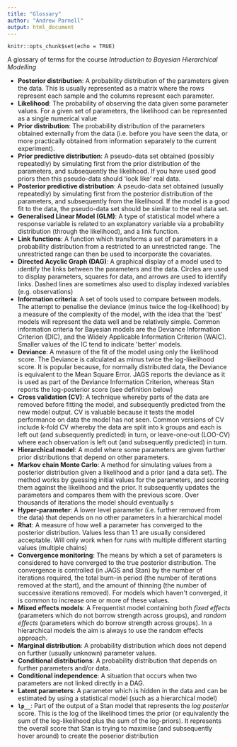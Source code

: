 ```yaml
---
title: "Glossary"
author: "Andrew Parnell"
output: html_document
---
```


```{r setup, include=FALSE}
knitr::opts_chunk$set(echo = TRUE)
```

A glossary of terms for the course _Introduction to Bayesian Hierarchical Modelling_

- __Posterior distribution__: A probability distribution of the parameters given the data. This is usually represented as a matrix where the rows represent each sample and the columns represent each parameter.
- __Likelihood__: The probability of observing the data given some parameter values. For a given set of parameters, the likelihood can be represented as a single numerical value
- __Prior distribution__: The probability distribution of the parameters obtained externally from the data (i.e. before you have seen the data, or more practically obtained from information separately to the current experiment).
- __Prior predictive distribution__: A pseudo-data set obtained (possibly repeatedly) by simulating first from the prior distribution of the parameters, and subsequently the likelihood. If you have used good priors then this pseudo-data should 'look like' real data.
- __Posterior predictive distribution__: A pseudo-data set obtained (usually repeatedly) by simulating first from the posterior distribution of the parameters, and subsequently from the likelihood. If the model is a good fit to the data, the pseudo-data set should be similar to the real data set.
- __Generalised Linear Model (GLM)__: A type of statistical model where a response variable is related to an explanatory variable via a probability distribution (through the likelihood), and a link function. 
- __Link functions__: A function which transforms a set of parameters in a probability distribution from a restricted to an unrestricted range. The unrestricted range can then be used to incorporate the covariates.
- __Directed Acyclic Graph (DAG)__: A graphical display of a model used to identify the links between the parameters and the data. Circles are used to display parameters, squares for data, and arrows are used to identify links. Dashed lines are sometimes also used to display indexed variables (e.g. observations)
- __Information criteria__: A set of tools used to compare between models. The attempt to penalise the deviance (minus twice the log-likelihood) by a measure of the complexity of the model, with the idea that the 'best' models will represent the data well and be relatively simple. Common information criteria for Bayesian models are the Deviance Information Criterion (DIC), and the Widely Applicable Information Criterion (WAIC). Smaller values of the IC tend to indicate 'better' models.
- __Deviance__: A measure of the fit of the model using only the likelihood score. The Deviance is calculated as minus twice the log-likelihood score. It is popular because, for normally distributed data, the Deviance is equivalent to the Mean Square Error. JAGS reports the deviance as it is used as part of the Deviance Information Criterion, whereas Stan reports the log-posterior score (see definition below)
- __Cross validation (CV)__: A technique whereby parts of the data are removed before fitting the model, and subsequently predicted from the new model output. CV is valuable because it tests the model performance on data the model has not seen. Common versions of CV include k-fold CV whereby the data are split into k groups and each is left out (and subsequently predicted) in turn, or leave-one-out (LOO-CV) where each observation is left out (and subsequently predicted) in turn.
- __Hierarchical model__: A model where some parameters are given further prior distributions that depend on other parameters.
- __Markov chain Monte Carlo__: A method for simulating values from a posterior distribution given a likelihood and a prior (and a data set). The method works by guessing initial values for the parameters, and scoring them against the likelihood and the prior. It subsequently updates the parameters and compares them with the previous score. Over thousands of iterations the model should eventually  s
- __Hyper-parameter__: A lower level parameter (i.e. further removed from the data) that depends on no other parameters in a hierarchical model
- __Rhat__: A measure of how well a parameter has converged to the posterior distribution. Values less than 1.1 are usually considered acceptable. Will only work when for runs with multiple different starting values (multiple chains)
- __Convergence monitoring__: The means by which a set of parameters is considered to have converged to the true posterior distribution. The convergence is controlled (in JAGS and Stan) by the number of iterations required, the total burn-in period (the number of iterations removed at the start), and the amount of thinning (the number of successive iterations removed). For models which haven't converged, it is common to increase one or more of these values.
- __Mixed effects models__: A Frequentist model containing both _fixed effects_ (parameters which do not borrow strength across groups), and _random effects_ (parameters which do borrow strength across groups). In a hierarchical models the aim is always to use the random effects approach.
- __Marginal distribution__: A probability distribution which does not depend on further (usually unknown) parameter values. 
- __Conditional distributions__: A probability distribution that depends on further parameters and/or data.
- __Conditional independence__: A situation that occurs when two parameters are not linked directly in a DAG. 
- __Latent parameters__: A parameter which is hidden in the data and can be estimated by using a statistical model (such as a hierarchical model)
- __`lp__`__: Part of the output of a Stan model that represents the _log posterior_ score. This is the log of the likelihood times the prior (or equivalently the sum of the log-likelihood plus the sum of the log-priors). It represents the overall score that Stan is trying to maximise (and subsequently hover around) to create the poserior distribution


